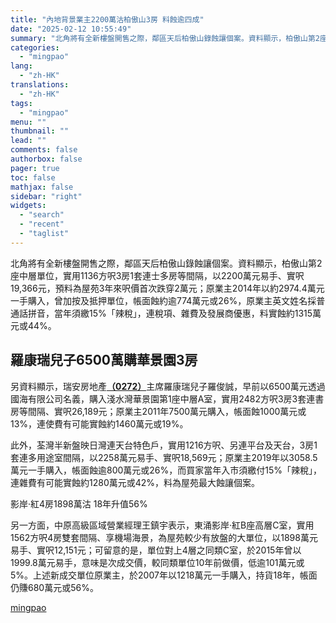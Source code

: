 ```yaml
---
title: "內地背景業主2200萬沽柏傲山3房 料蝕逾四成"
date: "2025-02-12 10:55:49"
summary: "北角將有全新樓盤開售之際，鄰區天后柏傲山錄蝕讓個案。資料顯示，柏傲山第2座中層單位，實用1136方..."
categories:
  - "mingpao"
lang:
  - "zh-HK"
translations:
  - "zh-HK"
tags:
  - "mingpao"
menu: ""
thumbnail: ""
lead: ""
comments: false
authorbox: false
pager: true
toc: false
mathjax: false
sidebar: "right"
widgets:
  - "search"
  - "recent"
  - "taglist"
---
```


北角將有全新樓盤開售之際，鄰區天后柏傲山錄蝕讓個案。資料顯示，柏傲山第2座中層單位，實用1136方呎3房1套連士多房等間隔，以2200萬元易手、實呎19,366元，預料為屋苑3年來呎價首次跌穿2萬元；原業主2014年以約2974.4萬元一手購入，曾加按及抵押單位，帳面蝕約逾774萬元或26%，原業主英文姓名採普通話拼音，當年須繳15%「辣稅」，連稅項、雜費及發展商優惠，料實蝕約1315萬元或44%。


羅康瑞兒子6500萬購華景園3房
----------------

另資料顯示，瑞安房地產[**（0272）**](stock1.php?code=0272)主席羅康瑞兒子羅俊誠，早前以6500萬元透過國海有限公司名義，購入淺水灣華景園第1座中層A室，實用2482方呎3房3套連書房等間隔、實呎26,189元；原業主2011年7500萬元購入，帳面蝕1000萬元或13%，連使費有可能實蝕約1460萬元或19%。

此外，荃灣半新盤映日灣連天台特色戶，實用1216方呎、另連平台及天台，3房1套連多用途室間隔，以2258萬元易手、實呎18,569元；原業主2019年以3058.5萬元一手購入，帳面蝕逾800萬元或26%，而買家當年入市須繳付15%「辣稅」，連雜費有可能實蝕約1280萬元或42%，料為屋苑最大蝕讓個案。

影岸‧紅4房1898萬沽 18年升值56%

另一方面，中原高級區域營業經理王鎮宇表示，東涌影岸‧紅B座高層C室，實用1562方呎4房雙套間隔、享機場海景，為屋苑較少有放盤的大單位，以1898萬元易手、實呎12,151元；可留意的是，單位對上4層之同類C室，於2015年曾以1999.8萬元易手，意味是次成交價，較同類單位10年前做價，低逾101萬元或5%。上述新成交單位原業主，於2007年以1218萬元一手購入，持貨18年，帳面仍賺680萬元或56%。

[mingpao](https://finance.mingpao.com/fin/instantp/20250212/1739327743900/%e5%85%a7%e5%9c%b0%e8%83%8c%e6%99%af%e6%a5%ad%e4%b8%bb2200%e8%90%ac%e6%b2%bd%e6%9f%8f%e5%82%b2%e5%b1%b13%e6%88%bf-%e6%96%99%e8%9d%95%e9%80%be%e5%9b%9b%e6%88%90)
